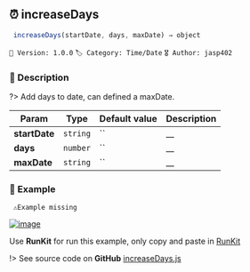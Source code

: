 ## ⏰ increaseDays 

```javascript
 increaseDays(startDate, days, maxDate) ⇒ object  
``` 


`📢 Version: 1.0.0`  `🏷️ Category: Time/Date` `🎖️ Author: jasp402` 

### 📝 Description 


?> Add days to date, can defined a maxDate. 


| Param | Type | Default value | Description |
| --- | --- | --- | --- |
| **startDate** | `string` | `` | __ | 
| **days** | `number` | `` | __ | 
| **maxDate** | `string` | `` | __ | 



### 🧪 Example 


``` 
 ⚠️Example missing 
```




[![image](https://user-images.githubusercontent.com/8978470/89190058-8603d500-d566-11ea-914f-284448e5a1b6.png)](https://npm.runkit.com/js-packtools) 
 
Use **RunKit** for run this example, only copy and paste in [RunKit](https://npm.runkit.com/js-packtools)


!> See source code on **GitHub** [increaseDays.js](https://github.com/jasp402/js-packtools/blob/master/lib/increaseDays.js) 


